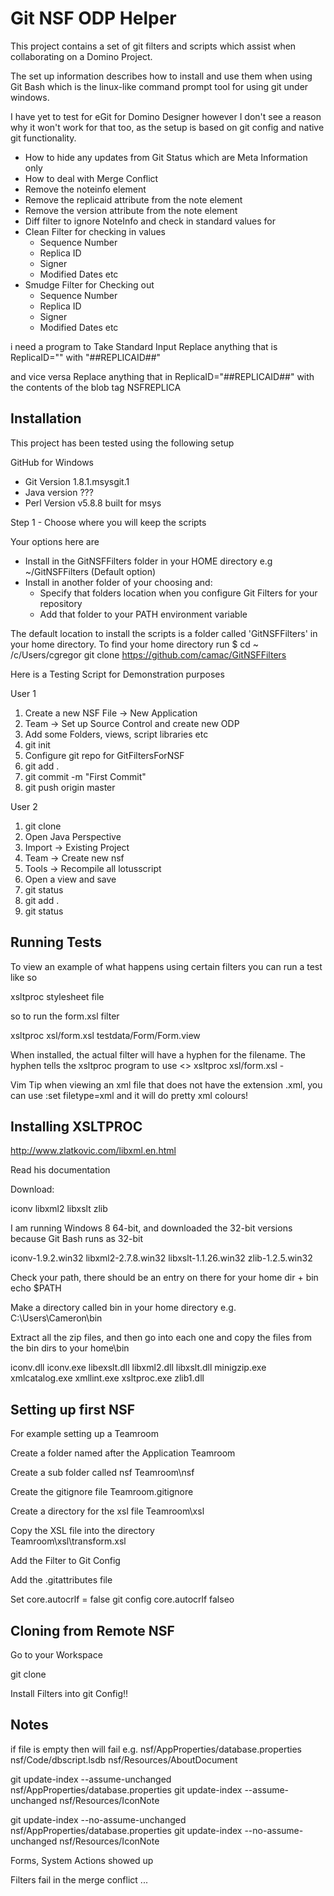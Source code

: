 Git NSF ODP Helper
===================

This project contains a set of git filters and scripts which assist when collaborating on a Domino Project.

The set up information describes how to install and use them when using Git Bash which is the linux-like command prompt tool for using git under windows.

I have yet to test for eGit for Domino Designer however I don't see a reason why it won't work for that too, as the setup is based on git config and native git functionality.

* How to hide any updates from Git Status which are Meta Information only
* How to deal with Merge Conflict
* Remove the noteinfo element
* Remove the replicaid attribute from the note element
* Remove the version attribute from the note element
* Diff filter to ignore NoteInfo and check in standard values for 
* Clean Filter for checking in values
  * Sequence Number
  * Replica ID
  * Signer
  * Modified Dates etc
* Smudge Filter for Checking out
  * Sequence Number
  * Replica ID
  * Signer
  * Modified Dates etc


i need a program to
Take Standard Input
Replace anything that is ReplicaID="" with "##REPLICAID##"

and vice versa
Replace anything that in ReplicaID="##REPLICAID##" with the contents of the blob tag NSFREPLICA


Installation
------------------

This project has been tested using the following setup

GitHub for Windows
  - Git Version 1.8.1.msysgit.1
  - Java version ???
  - Perl Version v5.8.8 built for msys

Step 1 - Choose where you will keep the scripts

Your options here are
  * Install in the GitNSFFilters folder in your HOME directory e.g ~/GitNSFFilters (Default option)
  * Install in another folder of your choosing and:
      * Specify that folders location when you configure Git Filters for your repository
      * Add that folder to your PATH environment variable 

The default location to install the scripts is a folder called 'GitNSFFilters' in your home directory. 
To find your home directory run 
$ cd ~
/c/Users/cgregor
git clone https://github.com/camac/GitNSFFilters


Here is a Testing Script for Demonstration purposes

User 1
1. Create a new NSF File -> New Application
1. Team -> Set up Source Control and create new ODP
1. Add some Folders, views, script libraries etc
1. git init
1. Configure git repo for GitFiltersForNSF
1. git add .
1. git commit -m "First Commit"
1. git push origin master

User 2
1. git clone <remote-repo-location>
1. Open Java Perspective
1. Import -> Existing Project
1. Team -> Create new nsf
1. Tools -> Recompile all lotusscript
1. Open a view and save
1. git status
1. git add .
1. git status


Running Tests
----------------

To view an example of what happens using certain filters you can run a test like so

xsltproc stylesheet file

so to run the form.xsl filter 

xsltproc xsl/form.xsl testdata/Form/Form.view

When installed, the actual filter will have a hyphen for the filename. The hyphen tells the xsltproc program to use <<stdin>>
xsltproc xsl/form.xsl -


Vim Tip
when viewing an xml file that does not have the extension .xml, you can use
:set filetype=xml
and it will do pretty xml colours!



Installing XSLTPROC
-------------------

http://www.zlatkovic.com/libxml.en.html

Read his documentation

Download:

iconv
libxml2
libxslt
zlib

I am running Windows 8 64-bit, and downloaded the 32-bit versions because Git Bash runs as 32-bit 

iconv-1.9.2.win32
libxml2-2.7.8.win32
libxslt-1.1.26.win32
zlib-1.2.5.win32

Check your path, there should be an entry on there for your home dir + bin
echo $PATH

Make a directory called bin in your home directory
e.g.
C:\Users\Cameron\bin

Extract all the zip files, and then go into each one and copy the files from the bin dirs to your home\bin 

iconv.dll
iconv.exe
libexslt.dll
libxml2.dll
libxslt.dll
minigzip.exe
xmlcatalog.exe
xmllint.exe
xsltproc.exe
zlib1.dll



Setting up first NSF
--------------------
For example setting up a Teamroom


Create a folder named after the Application
Teamroom

Create a sub folder called nsf
Teamroom\nsf

Create the gitignore file
Teamroom\.gitignore

Create a directory for the xsl file
Teamroom\xsl

Copy the XSL file into the directory  
Teamroom\xsl\transform.xsl

Add the Filter to Git Config

Add the .gitattributes file

Set core.autocrlf = false
git config core.autocrlf falseo

Cloning from Remote NSF
-----------------------
Go to your Workspace

git clone <repo> <directory>

Install Filters into git Config!!


Notes
-----

if file is empty then will fail e.g.
nsf/AppProperties/database.properties
nsf/Code/dbscript.lsdb
nsf/Resources/AboutDocument


git update-index --assume-unchanged nsf/AppProperties/database.properties
git update-index --assume-unchanged nsf/Resources/IconNote

git update-index --no-assume-unchanged nsf/AppProperties/database.properties
git update-index --no-assume-unchanged nsf/Resources/IconNote


Forms, System Actions showed up

Filters fail in the merge conflict ...
